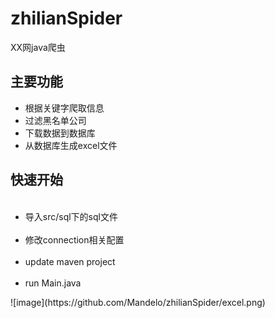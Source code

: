 # zhilianSpider
XX网java爬虫
<h2>主要功能</h2>
<ul>
	<li>根据关键字爬取信息</li>
	<li>过滤黑名单公司</li>
	<li>下载数据到数据库</li>
	<li>从数据库生成excel文件</li>
</ul>
<h2>快速开始</h2>
<ul>
  <li>导入src/sql下的sql文件</li>
  <li>修改connection相关配置</li>
  <li>update maven project</li>
  <li>run Main.java</li>
</ul>
![image](https://github.com/Mandelo/zhilianSpider/excel.png)
